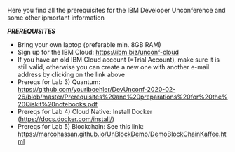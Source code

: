 Here you find all the prerequisites for the IBM Developer Unconference and some other ipmortant information

***PREREQUISITES***
- Bring your own laptop (preferable min. 8GB RAM)
- Sign up for the IBM Cloud: https://ibm.biz/unconf-cloud
- If you have an old IBM Cloud account (=Trial Account), make sure it is still valid, otherwise you can create a new one with another e-mail address by clicking on the link above
- Prereqs for Lab 3) Quantum: https://github.com/youriboehler/DevUnconf-2020-02-26/blob/master/Prerequisites%20and%20preparations%20for%20the%20Qiskit%20notebooks.pdf
- Prereqs for Lab 4) Cloud Native: Install Docker (https://docs.docker.com/install/) 
- Prereqs for Lab 5) Blockchain: See this link: https://marcohassan.github.io/UnBlockDemo/DemoBlockChainKaffee.html

